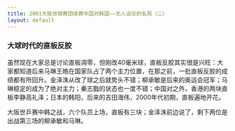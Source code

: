 ```yaml
---
title: 2001大阪世锦赛团体赛中国对韩国——无人谈论的名局（二）
layout: default
---
```


### 大球时代的直板反胶

虽然现在大家总是讨论直板凋零，但刚改40毫米球，直板反胶其实很是兴旺：大家都知道后来马琳王皓在国家队占了两个主力位置，在那之前，一批直板反胶的成绩都有所回升。金泽洙从改了球之后就势头不错；柳承敏是后来的奥运会冠军；马琳稳定的成为了绝对主力；秦志戬的状态也一度不错；中国对之外，香港的两块直板李静高礼泽；日本的韩阳，后来的吉田海伟，2000年代初期，直板遍地开花。

大阪世乒赛中韩之战，六个队员上场，直板有三块；金泽洙前边说了，剩下两位是出战第三场的柳承敏和马琳。



